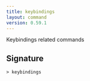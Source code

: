 ```yaml
---
title: keybindings
layout: command
version: 0.59.1
---
```


Keybindings related commands

## Signature

```> keybindings ```
